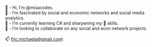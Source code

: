 👋 - Hi, I’m @misacodes.\
👀 - I’m fascinated by social and economic networks and social media analytics.\
🌱 - I’m currently learning C# and sharpening my 🐍 skills.\
🚀 - I’m looking to collaborate on any social and econ network projects.\
\
📫 fric.michaela@gmail.com\

<!---
misacodes/misacodes is a ✨ special ✨ repository because its `README.md` (this file) appears on your GitHub profile.
You can click the Preview link to take a look at your changes.
--->
